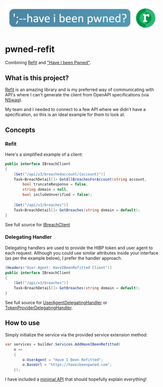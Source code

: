 ![](https://raw.githubusercontent.com/RuaanKruger/pwned-refit/main/logo.png)
# pwned-refit
Combining [Refit](https://reactiveui.github.io/refit/) and ["Have I been Pwned"](https://haveibeenpwned.com/).

## What is this project?
[Refit](https://reactiveui.github.io/refit/) is an amazing library and is my preferred way of communicating with API's where I can't generate the client from OpenAPI specifications (via [NSwag](https://github.com/RicoSuter/NSwag/wiki/NSwagStudio)).

My team and I needed to connect to a few API where we didn't have a specification, so this is an ideal example for them to look at.

## Concepts
### Refit 
Here's a simplified example of a client:
```csharp
public interface IBreachClient
{
    [Get("/api/v3/breachedaccount/{account}")]
    Task<BreachDetail[]> GetAllBreachesForAccount(string account, 
        bool truncateResponse = false, 
        string domain = null, 
        bool includeUnverified = false);
    
    [Get("/api/v3/breaches")]
    Task<BreachDetail[]> GetBreaches(string domain = default);
}
```

See full source for [IBreachClient](https://github.com/RuaanKruger/pwned-refit/blob/main/src/HaveIBeenRefitted/IBreachClient.cs)

### Delegating Handler
Delegating handlers are used to provide the HIBP token and user agent to each request. Although you could use similar attributes inside your interface (as per the example below), I prefer the handler approach.  
  
```csharp
[Headers("User-Agent: HaveIBeenRefitted Client")]
public interface IBreachClient
{
    [Get("/api/v3/breaches")]
    Task<BreachDetail[]> GetBreaches(string domain = default);
}
```
  
See full source for [UserAgentDelegatingHandler](https://github.com/RuaanKruger/pwned-refit/blob/main/src/HaveIBeenRefitted/DelegatingHandlers/UserAgentDelegatingHandler.cs) or [TokenProviderDelegatingHandler](https://github.com/RuaanKruger/pwned-refit/blob/main/src/HaveIBeenRefitted/DelegatingHandlers/TokenProviderDelegatingHandler.cs).

## How to use
Simply initialize the service via the provided service extension method:
```csharp
var services = builder.Services.AddHaveIBeenRefitted(
    o =>
    {
        o.UserAgent = "Have I Been Refitted";
        o.BaseUrl = "https://haveibeenpwned.com";
    });
```

I have included a [minimal API](https://github.com/RuaanKruger/pwned-refit/blob/main/samples/HaveIBeenRefitted.MinimalApi/Program.cs) that should hopefully explain everything!